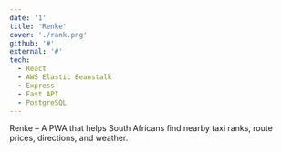 ```yaml
---
date: '1'
title: 'Renke'
cover: './rank.png'
github: '#'
external: '#'
tech:
  - React
  - AWS Elastic Beanstalk
  - Express
  - Fast API
  - PostgreSQL
---
```


Renke – A PWA that helps South Africans find nearby taxi ranks, route prices, directions, and weather.
